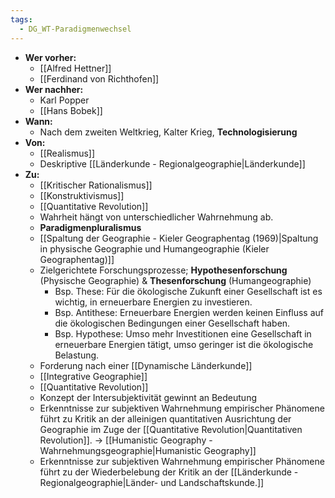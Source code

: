 ```yaml
---
tags:
  - DG_WT-Paradigmenwechsel
---
```


- **Wer vorher:**
	- [[Alfred Hettner]]
	- [[Ferdinand von Richthofen]]
- **Wer nachher:**
	- Karl Popper
	- [[Hans Bobek]]
- **Wann:**
	- Nach dem zweiten Weltkrieg, Kalter Krieg, **Technologisierung**
- **Von:**
	- [[Realismus]]
	- Deskriptive [[Länderkunde - Regionalgeographie|Länderkunde]]
- **Zu:**
	- [[Kritischer Rationalismus]]
	- [[Konstruktivismus]]
	- [[Quantitative Revolution]]
	- Wahrheit hängt von unterschiedlicher Wahrnehmung ab.
	- **Paradigmenpluralismus**
	- [[Spaltung der Geographie - Kieler Geographentag (1969)|Spaltung in physische Geographie und Humangeographie (Kieler Geographentag)]]
	- Zielgerichtete Forschungsprozesse; **Hypothesenforschung** (Physische Geographie) & **Thesenforschung** (Humangeographie)
		- Bsp. These: Für die ökologische Zukunft einer Gesellschaft ist es wichtig, in erneuerbare Energien zu investieren.
		- Bsp. Antithese: Erneuerbare Energien werden keinen Einfluss auf die ökologischen Bedingungen einer Gesellschaft haben.
		- Bsp. Hypothese: Umso mehr Investitionen eine Gesellschaft in erneuerbare Energien tätigt, umso geringer ist die ökologische Belastung.
	- Forderung nach einer [[Dynamische Länderkunde]]
	- [[Integrative Geographie]]
	- [[Quantitative Revolution]]
	- Konzept der Intersubjektivität gewinnt an Bedeutung
	- Erkenntnisse zur subjektiven Wahrnehmung empirischer Phänomene führt zu Kritik an der alleinigen quantitativen Ausrichtung der Geographie im Zuge der [[Quantitative Revolution|Quantitativen Revolution]]. → [[Humanistic Geography - Wahrnehmungsgeographie|Humanistic Geography]]
	- Erkenntnisse zur subjektiven Wahrnehmung empirischer Phänomene führt zu der Wiederbelebung der Kritik an der [[Länderkunde - Regionalgeographie|Länder- und Landschaftskunde.]]
